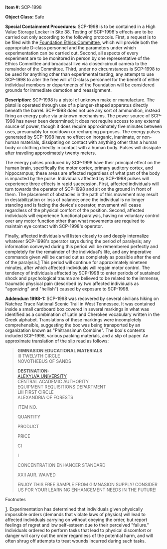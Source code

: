 **Item #:** SCP-1998

**Object Class:** Safe

**Special Containment Procedures:** SCP-1998 is to be contained in a High Value Storage Locker in Site 38. Testing of SCP-1998's effects are to be carried out only according to the following protocols. First, a request is to be filed with the [Foundation Ethics Committee](/ethics-committee-orientation), which will provide both the appropriate D-class personnel and the parameters under which experimentation can be carried out. Second, all aspects of every experiment are to be monitored in person by one representative of the Ethics Committee and broadcast live via closed-circuit camera to the remainder of the Committee. Third, under no circumstances is SCP-1998 to be used for anything other than experimental testing; any attempt to use SCP-1998 to alter the free will of D-class personnel for the benefit of either individual members or departments of the Foundation will be considered grounds for immediate demotion and reassignment.

**Description:** SCP-1998 is a pistol of unknown make or manufacture. The pistol is operated through use of a plunger-shaped apparatus directly beneath the barrel. SCP-1998 does not use any sort of ammunition, instead firing an energy pulse via unknown mechanisms. The power source of SCP-1998 has never been determined; it does not require access to any external source of power, though it does require approximately five minutes between uses, presumably for cooldown or recharging purposes. The energy pulses generated by SCP-1998 have no effect on inorganic, inanimate, or non-human materials, dissipating on contact with anything other than a human body or clothing directly in contact with a human body. Pulses will dissipate after traveling approximately twenty meters.

The energy pulses produced by SCP-1998 have their principal effect on the human brain, specifically the motor cortex, primary auditory cortex, and hippocampus; these areas are affected regardless of what part of the body is impacted by the pulse. Individuals affected by SCP-1998 pulses will experience three effects in rapid succession. First, affected individuals will turn towards the operator of SCP-1998 and sit on the ground in front of them. The placement of obstacles in the path of this movement may result in destabilization or loss of balance; once the individual is no longer standing and is facing the device's operator, movement will cease regardless of the physical comfort of the position. Second, affected individuals will experience functional paralysis, having no voluntary control over any motor function other than what movements are required to maintain eye contact with SCP-1998's operator.

Finally, affected individuals will listen closely to and deeply internalize whatever SCP-1998's operator says during the period of paralysis; any information conveyed during this period will be remembered perfectly and completely for the remainder of the individual's life, and any imperative commands given will be carried out as completely as possible after the end of the paralysis.[1](javascript:;) This period will continue for approximately nineteen minutes, after which affected individuals will regain motor control. The tendency of individuals affected by SCP-1998 to enter periods of sustained shock and psychological trauma are believed to be related to the immense, traumatic physical pain (described by two affected individuals as "agonizing" and "hellish") caused by exposure to SCP-1998.

**Addendum 1998-1:** SCP-1998 was recovered by several civilians hiking on Natchez Trace National Scenic Trail in West Tennessee. It was contained inside a small cardboard box covered in several markings in what was identified as a combination of Latin and Cherokee vocabulary written in the Greek alphabet. Translations of these markings were incompletely comprehensible, suggesting the box was being transported by an organization known as "Phitransimun Combine". The box's contents included SCP-1998, various packing materials, and a slip of paper. An approximate translation of the slip read as follows:

> **GIMNASION EDUCATIONAL MATERIALS**  
> III TWELVTH CIRCLE  
> NOVOTHEBUS OF SANDS
> 
> **DESTINATION:**  
> [ALEXYLVA UNIVERSITY](/wayward)  
> CENTRAL ACADEMIC AUTHORITY  
> EQUIPMENT REQUISITIONS DEPARTMENT  
> LIII FIRST CIRCLE  
> ALEXANDRIA OF FORESTS
> 
> ITEM NO.
> 
> QUANTITY
> 
> PRODUCT
> 
> PRICE
> 
> CI
> 
> I
> 
> CONCENTRATION ENHANCER STANDARD
> 
> XXII AUR. WAIVED
> 
> ENJOY THIS FREE SAMPLE FROM GIMNASION SUPPLY! CONSIDER US FOR YOUR LEARNING ENHANCEMENT NEEDS IN THE FUTURE!

Footnotes

[1](javascript:;). Experimentation has determined that individuals given physically impossible orders (demands that violate laws of physics) will lead to affected individuals carrying on without obeying the order, but report feelings of regret and low self-esteem due to their perceived "failure." Individuals ordered to perform tasks that lead to physical discomfort or danger will carry out the order regardless of the potential harm, and will often shrug off attempts to treat wounds incurred during such tasks.